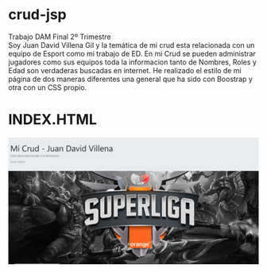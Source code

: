 # crud-jsp
Trabajo DAM Final 2º Trimestre </br>
Soy Juan David Villena Gil y la temática de mi crud esta relacionada con un equipo de Esport como mi trabajo de ED.
En mi Crud se pueden administrar jugadores como sus equipos toda la informacion tanto de Nombres, Roles y Edad son verdaderas buscadas en internet. He realizado el estilo de mi página de dos maneras diferentes una general que ha sido con Boostrap y otra con un CSS propio.
<h1>INDEX.HTML</h1>
<a href="inicio.png"><img src="inicio.png" /></a>
